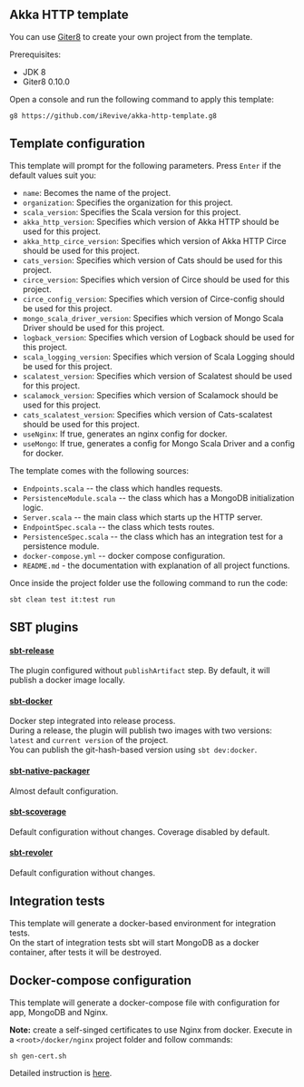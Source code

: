 ## Akka HTTP template

You can use [Giter8](https://github.com/foundweekends/giter8) to create your own project from the template.

Prerequisites:
- JDK 8
- Giter8 0.10.0

Open a console and run the following command to apply this template:
 ```
g8 https://github.com/iRevive/akka-http-template.g8
 ```

## Template configuration

This template will prompt for the following parameters. Press `Enter` if the default values suit you:
- `name`: Becomes the name of the project.
- `organization`: Specifies the organization for this project.
- `scala_version`: Specifies the Scala version for this project.
- `akka_http_version`: Specifies which version of Akka HTTP should be used for this project.
- `akka_http_circe_version`: Specifies which version of Akka HTTP Circe should be used for this project.
- `cats_version`: Specifies which version of Cats should be used for this project.
- `circe_version`: Specifies which version of Circe should be used for this project.
- `circe_config_version`: Specifies which version of Circe-config should be used for this project.
- `mongo_scala_driver_version`: Specifies which version of Mongo Scala Driver should be used for this project.
- `logback_version`: Specifies which version of Logback should be used for this project.
- `scala_logging_version`: Specifies which version of Scala Logging should be used for this project.
- `scalatest_version`: Specifies which version of Scalatest should be used for this project.
- `scalamock_version`: Specifies which version of Scalamock should be used for this project.
- `cats_scalatest_version`: Specifies which version of Cats-scalatest should be used for this project.
- `useNginx`: If true, generates an nginx config for docker.
- `useMongo`: If true, generates a config for Mongo Scala Driver and a config for docker.

The template comes with the following sources:

* `Endpoints.scala` -- the class which handles requests.
* `PersistenceModule.scala` -- the class which has a MongoDB initialization logic.
* `Server.scala` -- the main class which starts up the HTTP server.
* `EndpointSpec.scala` -- the class which tests routes.
* `PersistenceSpec.scala` -- the class which has an integration test for a persistence module.
* `docker-compose.yml` -- docker compose configuration. 
* `README.md` - the documentation with explanation of all project functions.

Once inside the project folder use the following command to run the code:
```
sbt clean test it:test run
```

## SBT plugins

#### [sbt-release](https://github.com/sbt/sbt-release)
The plugin configured without `publishArtifact` step. By default, it will publish a docker image locally. 

#### [sbt-docker](https://github.com/marcuslonnberg/sbt-docker)
Docker step integrated into release process.   
During a release, the plugin will publish two images with two versions: `latest` and `current version` of the project.  
You can publish the git-hash-based version using `sbt dev:docker`. 

#### [sbt-native-packager](https://github.com/sbt/sbt-native-packager)
Almost default configuration.

#### [sbt-scoverage](https://github.com/scoverage/sbt-scoverage)
Default configuration without changes. Coverage disabled by default.

#### [sbt-revoler](https://github.com/spray/sbt-revolver)
Default configuration without changes. 
 
## Integration tests

This template will generate a docker-based environment for integration tests.  
On the start of integration tests sbt will start MongoDB as a docker container, after tests it will be destroyed.

## Docker-compose configuration

This template will generate a docker-compose file with configuration for app, MongoDB and Nginx.

**Note:** create a self-singed certificates to use Nginx from docker. Execute in a `<root>/docker/nginx` project folder and follow commands:  
```sbtshell
sh gen-cert.sh
```

Detailed instruction is [here](https://www.digitalocean.com/community/tutorials/how-to-create-a-self-signed-ssl-certificate-for-nginx-in-ubuntu-16-04).



